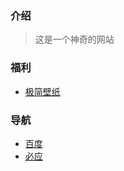 ### 介绍

> 这是一个神奇的网站

### 福利
  * [极简壁纸](https://bz.zzzmh.cn/index)

### 导航
  * [百度](https://www.baidu.com/)
  * [必应](https://cn.bing.com/)
